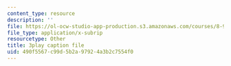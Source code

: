 ```yaml
---
content_type: resource
description: ''
file: https://ol-ocw-studio-app-production.s3.amazonaws.com/courses/8-962-general-relativity-spring-2020/490f5567c99d5b2a97924a3b2c7554f0_ZqF-7bjnzCU.vtt
file_type: application/x-subrip
resourcetype: Other
title: 3play caption file
uid: 490f5567-c99d-5b2a-9792-4a3b2c7554f0
---
```

